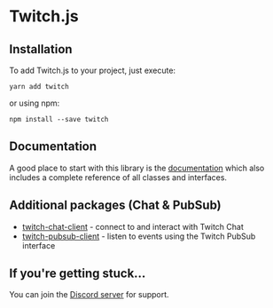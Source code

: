 # Twitch.js

## Installation

To add Twitch.js to your project, just execute:
	
	yarn add twitch

or using npm:

	npm install --save twitch

## Documentation

A good place to start with this library is the [documentation](https://d-fischer.github.io/twitch)
which also includes a complete reference of all classes and interfaces.

## Additional packages (Chat & PubSub)

- [twitch-chat-client](https://github.com/d-fischer/twitch-chat-client) - connect to and interact with Twitch Chat
- [twitch-pubsub-client](https://github.com/d-fischer/twitch-pubsub-client) - listen to events using the Twitch PubSub interface

## If you're getting stuck...

You can join the [Discord server](https://discord.gg/b9ZqMfz) for support.
